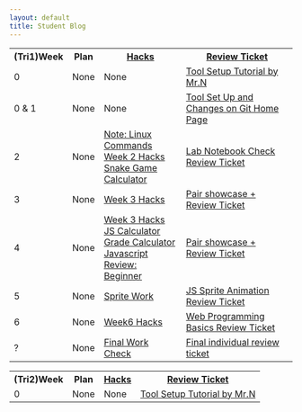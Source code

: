 ```yaml
---
layout: default
title: Student Blog
---
```


<table>
   <tr>
    <th>(Tri1)Week</th>
    <th>Plan</th>
    <th><a href="https://tianbinliu.github.io/Personalblog3/blogs">Hacks</a></th>
    <th><a href="https://github.com/TianbinLiu/Personalblog3/issues">Review Ticket</a></th>
   </tr>
   
   <tr>
    <td>0</td>
    <td>None</td>
    <td>None</td>
    <td><a href="https://nighthawkcoders.github.io/teacher//5.a/c4.1/2023/08/16/github_pages_setup_IPYNB_2_.html">Tool Setup Tutorial by Mr.N</a></td>
   </tr>

   <tr>
    <td>0 & 1</td>
    <td>None</td>
    <td>None</td>
    <td><a href="https://github.com/TianbinLiu/Personalblog3/issues/1">Tool Set Up and Changes on Git Home Page</a></td>
   </tr>
   <tr>
    <td>2</td>
    <td>None</td>
    <td>
    <a href="https://tianbinliu.github.io/Personalblog3/2023/08/30/Linux-commands_IPYNB_2_.html">Note: Linux Commands</a><br>
    <a href="https://tianbinliu.github.io/Personalblog3/2023/08/31/Week2-Hacks_IPYNB_2_.html">Week 2 Hacks</a><br>
    <a href="https://tianbinliu.github.io/Personalblog3/2023/08/31/Snake_Game.html">Snake Game</a><br>
    <a href="https://tianbinliu.github.io/Personalblog3/Calculator">Calculator</a>
    </td>
    <td><a href="https://github.com/TianbinLiu/Personalblog3/issues/2">Lab Notebook Check Review Ticket</a></td>
   </tr>
   <tr>
    <td>3</td>
    <td>None</td>
    <td>
    <a href="https://tianbinliu.github.io/Personalblog3/2023/09/06/Week3-Hacks_IPYNB_2_.html">Week 3 Hacks</a><br>
    </td>
    <td><a href="https://github.com/TianbinLiu/Personalblog3/issues/3">Pair showcase + Review Ticket</a></td>
   </tr>
   <tr>
    <td>4</td>
    <td>None</td>
    <td>
    <a href="https://tianbinliu.github.io/Personalblog3/2023/09/13/Week4-Hacks_IPYNB_2_.html">Week 3 Hacks</a><br>
    <a href="https://tianbinliu.github.io/Personalblog3/JSCalculator">JS Calculator</a><br>
    <a href="https://tianbinliu.github.io/Personalblog3/GradeCalculator">Grade Calculator</a><br>
    <a href="https://tianbinliu.github.io/Personalblog3/2023/09/13/JSReview_IPYNB_2_.html">Javascript Review: Beginner</a>
    </td>
    <td><a href="https://github.com/TianbinLiu/Personalblog3/issues/4">Pair showcase + Review Ticket</a></td>
   </tr>

   <tr>
    <td>5</td>
    <td>None</td>
    <td>
    <a href="https://tianbinliu.github.io/Personalblog3/2023/09/21/Sprite_IPYNB_2_.html">Sprite Work</a>
    </td>
    <td><a href="https://github.com/TianbinLiu/Personalblog3/issues/5">JS Sprite Animation Review Ticket</a></td>
   </tr>

   <tr>
    <td>6</td>
    <td>None</td>
    <td>
    <a href="https://tianbinliu.github.io/Personalblog3/2023/09/25/Week6Hacks_IPYNB_2_.html">Week6 Hacks</a>
    </td>
    <td><a href="https://github.com/TianbinLiu/Personalblog3/issues/6">Web Programming Basics Review Ticket</a></td>
   </tr>

   <tr>
    <td>?</td>
    <td>None</td>
    <td>
    <a href="https://tianbinliu.github.io/Personalblog3/2023/11/06/FinalWorkCheck_IPYNB_2_.html">Final Work Check</a>
    </td>
    <td><a href="https://github.com/TianbinLiu/Personalblog3/issues/7">Final individual review ticket</a></td>
   </tr>

</table>

<table>
   <tr>
    <th>(Tri2)Week</th>
    <th>Plan</th>
    <th><a href="https://tianbinliu.github.io/Personalblog3/blogs">Hacks</a></th>
    <th><a href="https://github.com/TianbinLiu/Personalblog3/issues">Review Ticket</a></th>
   </tr>
   
   <tr>
    <td>0</td>
    <td>None</td>
    <td>None</td>
    <td><a href="https://nighthawkcoders.github.io/teacher//5.a/c4.1/2023/08/16/github_pages_setup_IPYNB_2_.html">Tool Setup Tutorial by Mr.N</a></td>
   </tr>
</table>
